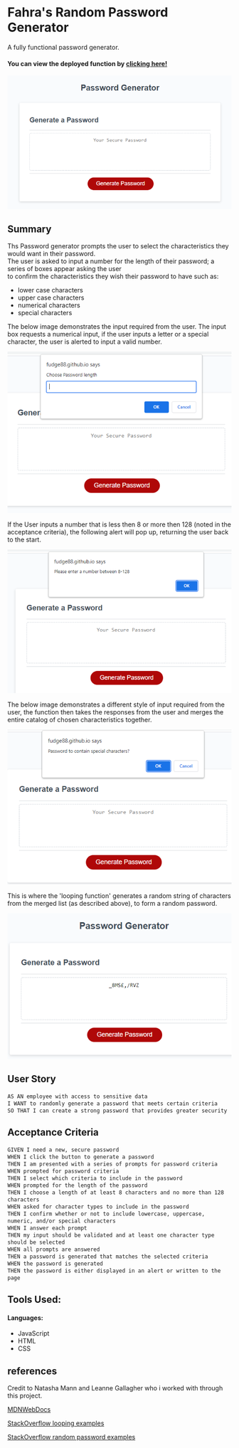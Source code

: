 # Fahra's Random Password Generator

A fully functional password generator.

#### You can view the deployed function by [clicking here!](https://fudge88.github.io/password-generator/)

![portfolio demo](./Assets/images/pwg1.PNG)

## Summary

Ths Password generator prompts the user to select the characteristics they would want in their password.  
The user is asked to input a number for the length of their password; a series of boxes appear asking the user  
to confirm the characteristics they wish their password to have such as:

- lower case characters
- upper case characters
- numerical characters
- special characters

The below image demonstrates the input required from the user. The input box requests a numerical input, if the user inputs a letter or a special character, the user is alerted to input a valid number.

![portfolio demo](./Assets/images/pwg2.PNG)

If the User inputs a number that is less then 8 or more then 128 (noted in the acceptance criteria), the following alert will pop up, returning the user back to the start.

![portfolio demo](./Assets/images/pwg5.PNG)

The below image demonstrates a different style of input required from the user, the function then takes the responses from the user and merges the entire catalog of chosen characteristics together.

![portfolio demo](./Assets/images/pwg3.PNG)

This is where the 'looping function' generates a random string of characters from the merged list (as described above), to form a random password.

![portfolio demo](./Assets/images/pwg4.PNG)

## User Story

```
AS AN employee with access to sensitive data
I WANT to randomly generate a password that meets certain criteria
SO THAT I can create a strong password that provides greater security
```

## Acceptance Criteria

```
GIVEN I need a new, secure password
WHEN I click the button to generate a password
THEN I am presented with a series of prompts for password criteria
WHEN prompted for password criteria
THEN I select which criteria to include in the password
WHEN prompted for the length of the password
THEN I choose a length of at least 8 characters and no more than 128 characters
WHEN asked for character types to include in the password
THEN I confirm whether or not to include lowercase, uppercase, numeric, and/or special characters
WHEN I answer each prompt
THEN my input should be validated and at least one character type should be selected
WHEN all prompts are answered
THEN a password is generated that matches the selected criteria
WHEN the password is generated
THEN the password is either displayed in an alert or written to the page
```

## Tools Used:

#### Languages:

- JavaScript
- HTML
- CSS

## references

Credit to Natasha Mann and Leanne Gallagher who i worked with through this project.

[MDNWebDocs](https://developer.mozilla.org/en-US/docs/Web/JavaScript)

[StackOverflow looping examples](https://stackoverflow.com/questions/3010840/loop-through-an-array-in-javascript)

[StackOverflow random password examples](https://stackoverflow.com/questions/1497481/javascript-password-generator)
